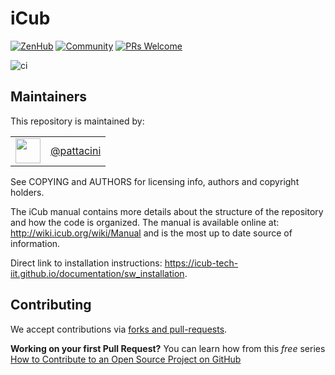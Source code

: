 
iCub
====

[![ZenHub](https://img.shields.io/badge/Shipping_faster_with-ZenHub-435198.svg)](https://zenhub.com)
[![Community](https://img.shields.io/badge/Join-Robotology_Community-blue?style=plastic&logo=github)](https://github.com/robotology/community)
[![PRs Welcome](https://img.shields.io/badge/PRs-welcome-brightgreen.svg?style=flat-square)](http://makeapullrequest.com)

![ci](https://github.com/robotology/icub-main/workflows/Continuous%20Integration/badge.svg)

## Maintainers
This repository is maintained by:

| | |
|:---:|:---:|
| [<img src="https://github.com/pattacini.png" width="40">](https://github.com/pattacini) | [@pattacini](https://github.com/pattacini) |

See COPYING and AUTHORS for licensing info, authors and copyright holders.

The iCub manual contains more details about the structure of the 
repository and how the code is organized. The manual is available
online at: http://wiki.icub.org/wiki/Manual and is the most
up to date source of information.

Direct link to installation instructions:
https://icub-tech-iit.github.io/documentation/sw_installation.

## Contributing
We accept contributions via [forks and pull-requests](https://guides.github.com/activities/forking).

**Working on your first Pull Request?** You can learn how from this *free* series [How to Contribute to an Open Source Project on GitHub](https://kcd.im/pull-request)
